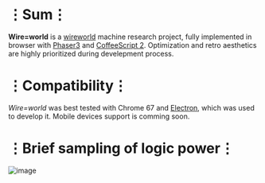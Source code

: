 # ⋮Sum⋮
__Wire=world__ is a [wireworld](https://en.wikipedia.org/wiki/Wireworld) machine research project, fully implemented in browser with [Phaser3](https://phaser.io/phaser3) and [CoffeeScript 2](https://coffeescript.org/v2/).
Optimization and retro aesthetics are highly prioritized during develepment process.

# ⋮Compatibility⋮
_Wire=world_ was best tested with Chrome 67 and [Electron](https://electronjs.org/), which was used to develop it. 
Mobile devices support is comming soon.

# ⋮Brief sampling of logic power⋮
![image](https://user-images.githubusercontent.com/8768470/41505391-3504b3e6-7211-11e8-9c86-e5fb837a146a.png)

